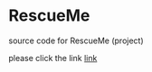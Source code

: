 # RescueMe
source code for RescueMe  (project)

please click the link 
[link](https://bluehawhy.github.io/RescueMe/)